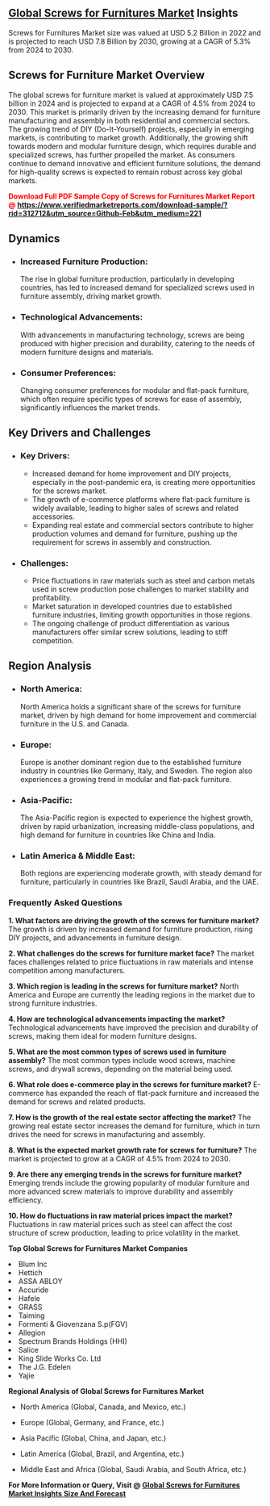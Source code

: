 <h2><a href="https://www.verifiedmarketreports.com/download-sample/?rid=312712&amp;utm_source=Github&amp;utm_medium=221" target="_blank">Global Screws for Furnitures Market</a> Insights</h2><p>Screws for Furnitures Market size was valued at USD 5.2 Billion in 2022 and is projected to reach USD 7.8 Billion by 2030, growing at a CAGR of 5.3% from 2024 to 2030.</p><p> <h2>Screws for Furniture Market Overview</h2> <p>The global screws for furniture market is valued at approximately USD 7.5 billion in 2024 and is projected to expand at a CAGR of 4.5% from 2024 to 2030. This market is primarily driven by the increasing demand for furniture manufacturing and assembly in both residential and commercial sectors. The growing trend of DIY (Do-It-Yourself) projects, especially in emerging markets, is contributing to market growth. Additionally, the growing shift towards modern and modular furniture design, which requires durable and specialized screws, has further propelled the market. As consumers continue to demand innovative and efficient furniture solutions, the demand for high-quality screws is expected to remain robust across key global markets.</p> <p><strong><p><span class=""><span style="color: #ff0000;"><strong>Download Full PDF Sample Copy of Screws for Furnitures Market Report</strong> @ </span><a href="https://www.verifiedmarketreports.com/download-sample/?rid=312712&amp;utm_source=Github-Feb&amp;utm_medium=221" target="_blank">https://www.verifiedmarketreports.com/download-sample/?rid=312712&amp;utm_source=Github-Feb&amp;utm_medium=221</a></span></p></strong></p> <h2>Dynamics</h2> <ul> <li><h3>Increased Furniture Production: </h3>The rise in global furniture production, particularly in developing countries, has led to increased demand for specialized screws used in furniture assembly, driving market growth.</li> <li><h3>Technological Advancements: </h3>With advancements in manufacturing technology, screws are being produced with higher precision and durability, catering to the needs of modern furniture designs and materials.</li> <li><h3>Consumer Preferences: </h3>Changing consumer preferences for modular and flat-pack furniture, which often require specific types of screws for ease of assembly, significantly influences the market trends.</li> </ul> <h2>Key Drivers and Challenges</h2> <ul> <li><h3>Key Drivers:</h3> <ul> <li>Increased demand for home improvement and DIY projects, especially in the post-pandemic era, is creating more opportunities for the screws market.</li> <li>The growth of e-commerce platforms where flat-pack furniture is widely available, leading to higher sales of screws and related accessories.</li> <li>Expanding real estate and commercial sectors contribute to higher production volumes and demand for furniture, pushing up the requirement for screws in assembly and construction.</li> </ul> </li> <li><h3>Challenges:</h3> <ul> <li>Price fluctuations in raw materials such as steel and carbon metals used in screw production pose challenges to market stability and profitability.</li> <li>Market saturation in developed countries due to established furniture industries, limiting growth opportunities in those regions.</li> <li>The ongoing challenge of product differentiation as various manufacturers offer similar screw solutions, leading to stiff competition.</li> </ul> </li> </ul> <h2>Region Analysis</h2> <ul> <li><h3>North America:</h3> North America holds a significant share of the screws for furniture market, driven by high demand for home improvement and commercial furniture in the U.S. and Canada.</li> <li><h3>Europe:</h3> Europe is another dominant region due to the established furniture industry in countries like Germany, Italy, and Sweden. The region also experiences a growing trend in modular and flat-pack furniture.</li> <li><h3>Asia-Pacific:</h3> The Asia-Pacific region is expected to experience the highest growth, driven by rapid urbanization, increasing middle-class populations, and high demand for furniture in countries like China and India.</li> <li><h3>Latin America & Middle East:</h3> Both regions are experiencing moderate growth, with steady demand for furniture, particularly in countries like Brazil, Saudi Arabia, and the UAE.</li> </ul> <h3>Frequently Asked Questions</h3> <p><strong>1. What factors are driving the growth of the screws for furniture market?</strong> The growth is driven by increased demand for furniture production, rising DIY projects, and advancements in furniture design.</p> <p><strong>2. What challenges do the screws for furniture market face?</strong> The market faces challenges related to price fluctuations in raw materials and intense competition among manufacturers.</p> <p><strong>3. Which region is leading in the screws for furniture market?</strong> North America and Europe are currently the leading regions in the market due to strong furniture industries.</p> <p><strong>4. How are technological advancements impacting the market?</strong> Technological advancements have improved the precision and durability of screws, making them ideal for modern furniture designs.</p> <p><strong>5. What are the most common types of screws used in furniture assembly?</strong> The most common types include wood screws, machine screws, and drywall screws, depending on the material being used.</p> <p><strong>6. What role does e-commerce play in the screws for furniture market?</strong> E-commerce has expanded the reach of flat-pack furniture and increased the demand for screws and related products.</p> <p><strong>7. How is the growth of the real estate sector affecting the market?</strong> The growing real estate sector increases the demand for furniture, which in turn drives the need for screws in manufacturing and assembly.</p> <p><strong>8. What is the expected market growth rate for screws for furniture?</strong> The market is projected to grow at a CAGR of 4.5% from 2024 to 2030.</p> <p><strong>9. Are there any emerging trends in the screws for furniture market?</strong> Emerging trends include the growing popularity of modular furniture and more advanced screw materials to improve durability and assembly efficiency.</p> <p><strong>10. How do fluctuations in raw material prices impact the market?</strong> Fluctuations in raw material prices such as steel can affect the cost structure of screw production, leading to price volatility in the market.</p> </p><p><strong>Top Global Screws for Furnitures Market Companies</strong></p><div data-test-id=""><p><li>Blum Inc</li><li> Hettich</li><li> ASSA ABLOY</li><li> Accuride</li><li> Hafele</li><li> GRASS</li><li> Taiming</li><li> Formenti & Giovenzana S.p(FGV)</li><li> Allegion</li><li> Spectrum Brands Holdings (HHI)</li><li> Salice</li><li> King Slide Works Co. Ltd</li><li> The J.G. Edelen</li><li> Yajie</li></p><div><strong>Regional Analysis of&nbsp;Global Screws for Furnitures Market</strong></div><ul><li dir="ltr"><p dir="ltr">North America&nbsp;(Global, Canada, and Mexico, etc.)</p></li><li dir="ltr"><p dir="ltr">Europe (Global, Germany, and France, etc.)</p></li><li dir="ltr"><p dir="ltr">Asia Pacific&nbsp;(Global, China, and Japan, etc.)</p></li><li dir="ltr"><p dir="ltr">Latin America&nbsp;(Global, Brazil, and Argentina, etc.)</p></li><li dir="ltr">Middle East and Africa&nbsp;(Global, Saudi Arabia, and South Africa, etc.)</li></ul><p><strong>For More Information or Query, Visit @&nbsp;</strong><strong><a href="https://www.verifiedmarketreports.com/product/screws-for-furnitures-market/?utm_source=Github&amp;utm_medium=221" target="_blank">Global Screws for Furnitures Market Insights Size And Forecast</a></strong></p></div>

